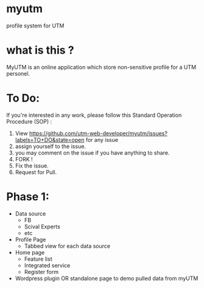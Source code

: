 myutm
=====

profile system for UTM

what is this ?
=====

MyUTM is an online application which store non-sensitive profile for a UTM personel.

To Do:
=====
If you're interested in any work, please follow this Standard Operation Procedure (SOP) : 

1. View https://github.com/utm-web-developer/myutm/issues?labels=TO+DO&state=open for any issue
1. assign yourself to the issue.
1. you may comment on the issue if you have anything to share.
1. FORK !
1. Fix the issue.
1. Request for Pull.

Phase 1:
=======
* Data source
  * FB
  * Scival Experts
  * etc
* Profile Page
  * Tabbed view for each data source
* Home page
  * Feature list
  * Integrated service
  * Register form
* Wordpress plugin OR standalone page to demo pulled data from myUTM
